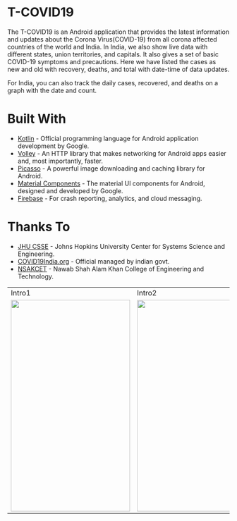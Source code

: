 # T-COVID19
The T-COVID19 is an Android application that provides the latest information and updates about the Corona Virus(COVID-19) from all corona affected countries of the world and India. In India, we also show live data with different states, union territories, and capitals. It also gives a set of basic COVID-19 symptoms and precautions. Here we have listed the cases as new and old with recovery, deaths, and total with date-time of data updates. 

For India, you can also track the daily cases, recovered, and deaths on a graph with the date and count. 

<h1>Built With</h1>
<ul>
<li><a href="https://kotlinlang.org/">Kotlin</a> - Official programming language for Android application development by Google.</li>
<li><a href="https://github.com/google/volley">Volley</a> - An HTTP library that makes networking for Android apps easier and, most importantly, faster.</li>
<li><a href="https://square.github.io/picasso/">Picasso</a> - A powerful image downloading and caching library for Android.</li>
<li><a href="https://material.io/components">Material Components</a> - The material UI components for Android, designed and developed by Google.</li>
<li><a href="https://firebase.google.com/">Firebase</a> - For crash reporting, analytics, and cloud messaging.</li>
</ul>

<h1>Thanks To</h1>
<ul>
<li><a href="https://github.com/CSSEGISandData/COVID-19">JHU CSSE</a> - Johns Hopkins University Center for Systems Science and Engineering.</li>
<li><a href="https://api.covid19india.org/">COVID19India.org</a> - Official managed by indian govt.</li>
<li><a href="http://www.nsakcet.ac.in/">NSAKCET</a> - Nawab Shah Alam Khan College of Engineering and Technology.</li>
</ul>

<table>
  <tr>
    <td>Intro1</td>
     <td>Intro2</td>
     <td>Intro3</td>
  </tr>
  <tr>
    <td><img src="screenshots/s1.jpeg" width=270 height=480></td>
    <td><img src="screenshots/s2.png" width=270 height=480></td>
    <td><img src="screenshots/s3.png" width=270 height=480></td>
  </tr>
</table>
